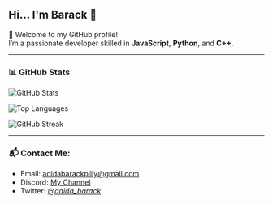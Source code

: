 ## Hi... I'm Barack 👋

🚀 Welcome to my GitHub profile!  
I’m a passionate developer skilled in **JavaScript**, **Python**, and **C++**.

---

### 📊 GitHub Stats

![GitHub Stats](https://github-readme-stats.vercel.app/api?username=Barack&show_icons=true&count_private=true&theme=tokyonight)

![Top Languages](https://github-readme-stats.vercel.app/api/top-langs/?username=Barack&layout=compact&theme=tokyonight)

![GitHub Streak](https://github-readme-streak-stats.herokuapp.com/?user=Barack&theme=tokyonight)

---

### 📬 Contact Me:
- Email: adidabarackpilly@gmail.com  
- Discord: [My Channel](https://discord.com/channels/342452785658331137/636567006459592704)  
- Twitter: [@_adida_barack_](https://twitter.com/_adida_barack_?t=bFk-NhGqYwkSnD8VzPW1JQ&s=08)
